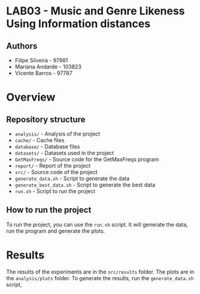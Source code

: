 # LAB03 - Music and Genre Likeness Using Information distances


## Authors
- Filipe Silveira - 97981
- Mariana Andarde - 103823
- Vicente Barros - 97787

# Overview

## Repository structure
- `analysis/` - Analysis of the project
- `cache/` - Cache files
- `database/` - Database files
- `datasets/` - Datasets used in the project
- `GetMaxFreqs/` - Source code for the GetMaxFreqs program
- `report/` - Report of the project
- `src/` - Source code of the project
- `generate_data.sh` - Script to generate the data
- `generate_best_data.sh` - Script to generate the best data
- `run.sh` - Script to run the project

## How to run the project
To run the project, you can use the `run.sh` script. It will generate the data, run the program and generate the plots.


# Results 
The results of the experiments are in the `src/results` folder. The plots are in the `analysis/plots` folder.
To generate the results, run the `generate_data.sh` script, 

